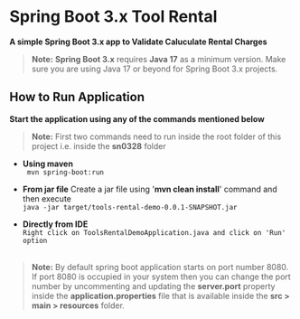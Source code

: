 # Spring Boot 3.x Tool Rental 

**A simple Spring Boot 3.x app to Validate Caluculate Rental Charges**

> **Note:** **Spring Boot 3.x** requires **Java 17** as a minimum version. Make sure you are using Java 17 or beyond for Spring Boot 3.x projects.

## How to Run Application

**Start the application using any of the commands mentioned below**

> **Note:** First two commands need to run inside the root folder of this project i.e. inside the **sn0328** folder


- **Using maven** <br/>``` mvn spring-boot:run```


- **From jar file**
  Create a jar file using '**mvn clean install**' command and then execute
  <br/>```java -jar target/tools-rental-demo-0.0.1-SNAPSHOT.jar```


- **Directly from IDE**
  <br/>```Right click on ToolsRentalDemoApplication.java and click on 'Run' option```
  <br/><br/>

> **Note:** By default spring boot application starts on port number 8080. If port 8080 is occupied in your system then you can change the port number by uncommenting and updating the **server.port** property inside the **application.properties** file that is available inside the **src > main > resources** folder.

<br/>

